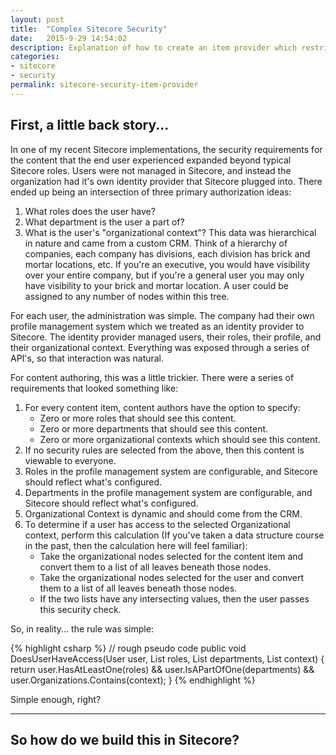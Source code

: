 ```yaml
---
layout: post
title:  "Complex Sitecore Security"
date:   2015-9-29 14:54:02
description: Explanation of how to create an item provider which restricts content based on the logged in user's permissions.
categories:
- sitecore
- security
permalink: sitecore-security-item-provider
---
```


## First, a little back story...

In one of my recent Sitecore implementations, the security requirements for the content that the end user experienced expanded beyond typical Sitecore roles.  Users were not managed in Sitecore, and instead the organization had it's own identity provider that Sitecore plugged into.  There ended up being an intersection of three primary authorization ideas:

1. What roles does the user have?
2. What department is the user a part of?
3. What is the user's "organizational context"?  This data was hierarchical in nature and came from a custom CRM.  Think of a hierarchy of companies, each company has divisions, each division has brick and mortar locations, etc.  If you're an executive, you would have visibility over your entire company, but if you're a general user you may only have visibility to your brick and mortar location.  A user could be assigned to any number of nodes within this tree.

For each user, the administration was simple.  The company had their own profile management system which we treated as an identity provider to Sitecore.  The identity provider managed users, their roles, their profile, and their organizational context.  Everything was exposed through a series of API's, so that interaction was natural.

For content authoring, this was a little trickier.  There were a series of requirements that looked something like:

1. For every content item, content authors have the option to specify:
    - Zero or more roles that should see this content.
    - Zero or more departments that should see this content.
    - Zero or more organizational contexts which should see this content.
2. If no security rules are selected from the above, then this content is viewable to everyone.
3. Roles in the profile management system are configurable, and Sitecore should reflect what's configured.
4. Departments in the profile management system are configurable, and Sitecore should reflect what's configured.
5. Organizational Context is dynamic and should come from the CRM.  
6. To determine if a user has access to the selected Organizational context, perform this calculation (If you've taken a data structure course in the past, then the calculation here will feel familiar):
    - Take the organizational nodes selected for the content item and convert them to a list of all leaves beneath those nodes.
    - Take the organizational nodes selected for the user and convert them to a list of all leaves beneath those nodes.
    - If the two lists have any intersecting values, then the user passes this security check.

So, in reality... the rule was simple:

{% highlight csharp %}
// rough pseudo code
public void DoesUserHaveAccess(User user, List<Role> roles, List<Departments> departments, List<Nodes> context)
{
    return user.HasAtLeastOne(roles) && user.IsAPartOfOne(departments) && user.Organizations.Contains(context);
}
{% endhighlight %}

Simple enough, right?

----

## So how do we build this in Sitecore?